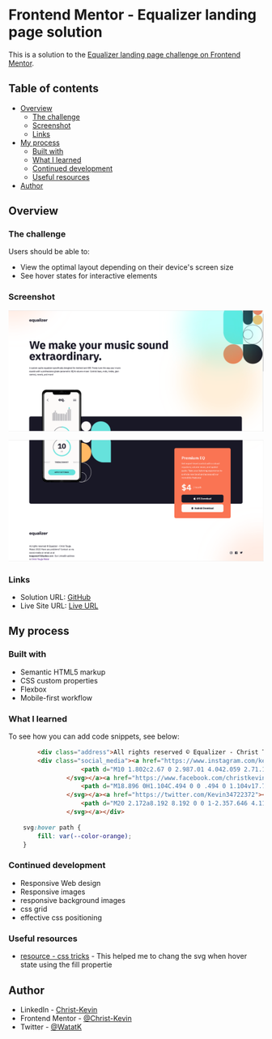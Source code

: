 # Frontend Mentor - Equalizer landing page solution

This is a solution to the [Equalizer landing page challenge on Frontend Mentor](https://www.frontendmentor.io/challenges/equalizer-landing-page-7VJ4gp3DE).

## Table of contents

- [Overview](#overview)
  - [The challenge](#the-challenge)
  - [Screenshot](#screenshot)
  - [Links](#links)
- [My process](#my-process)
  - [Built with](#built-with)
  - [What I learned](#what-i-learned)
  - [Continued development](#continued-development)
  - [Useful resources](#useful-resources)
- [Author](#author)


## Overview

### The challenge

Users should be able to:

- View the optimal layout depending on their device's screen size
- See hover states for interactive elements

### Screenshot

![](./screenshot.jpg)

![](./screenshot1.jpg)

### Links

- Solution URL: [GitHub](https://github.com/Christ-Kevin/e-landing-page)
- Live Site URL: [Live URL](https://your-live-site-url.com)

## My process

### Built with

- Semantic HTML5 markup
- CSS custom properties
- Flexbox
- Mobile-first workflow

### What I learned


To see how you can add code snippets, see below:

```html - my social medias
        <div class="address">All rights reserved © Equalizer - Christ Touga Watat 2022 Have any problems? Contact me via social media or email me at <span class="email">tougawat45@yahoo.com</span>. my LinkedIn profil is <a href="https://linkedin.com/in/christ-k%C3%A9vin-touga-watat-32026712a">Christ Touga Watat</a></div>
        <div class="social_media"><a href="https://www.instagram.com/kevin2370t/"><svg width="20" height="20" xmlns="http://www.w3.org/2000/svg" aria-hidden="true">
                    <path d="M10 1.802c2.67 0 2.987.01 4.042.059 2.71.123 3.975 1.409 4.099 4.099.048 1.054.057 1.37.057 4.04 0 2.672-.01 2.988-.057 4.042-.124 2.687-1.387 3.975-4.1 4.099-1.054.048-1.37.058-4.041.058-2.67 0-2.987-.01-4.04-.058-2.718-.124-3.977-1.416-4.1-4.1-.048-1.054-.058-1.37-.058-4.041 0-2.67.01-2.986.058-4.04.124-2.69 1.387-3.977 4.1-4.1 1.054-.048 1.37-.058 4.04-.058ZM10 0C7.284 0 6.944.012 5.877.06 2.246.227.227 2.242.061 5.877.01 6.944 0 7.284 0 10s.012 3.057.06 4.123c.167 3.632 2.182 5.65 5.817 5.817 1.067.048 1.407.06 4.123.06s3.057-.012 4.123-.06c3.629-.167 5.652-2.182 5.816-5.817.05-1.066.061-1.407.061-4.123s-.012-3.056-.06-4.122C19.777 2.249 17.76.228 14.124.06 13.057.01 12.716 0 10 0Zm0 4.865a5.135 5.135 0 1 0 0 10.27 5.135 5.135 0 0 0 0-10.27Zm0 8.468a3.333 3.333 0 1 1 0-6.666 3.333 3.333 0 0 1 0 6.666Zm5.338-9.87a1.2 1.2 0 1 0 0 2.4 1.2 1.2 0 0 0 0-2.4Z" fill="#191826" />
                </svg></a><a href="https://www.facebook.com/christkevin.watat"><svg width="20" height="20" xmlns="http://www.w3.org/2000/svg" aria-hidden="true">
                    <path d="M18.896 0H1.104C.494 0 0 .494 0 1.104v17.793C0 19.506.494 20 1.104 20h9.58v-7.745H8.076V9.237h2.606V7.01c0-2.583 1.578-3.99 3.883-3.99 1.104 0 2.052.082 2.329.119v2.7h-1.598c-1.254 0-1.496.597-1.496 1.47v1.928h2.989l-.39 3.018h-2.6V20h5.098c.608 0 1.102-.494 1.102-1.104V1.104C20 .494 19.506 0 18.896 0Z" fill="#191826" />
                </svg></a><a href="https://twitter.com/Kevin34722372"><svg width="20" height="17" aria-hidden="true" xmlns="http://www.w3.org/2000/svg">
                    <path d="M20 2.172a8.192 8.192 0 0 1-2.357.646 4.11 4.11 0 0 0 1.805-2.27 8.22 8.22 0 0 1-2.606.996A4.096 4.096 0 0 0 13.847.248c-2.65 0-4.596 2.472-3.998 5.037A11.648 11.648 0 0 1 1.392 1a4.109 4.109 0 0 0 1.27 5.478 4.086 4.086 0 0 1-1.858-.513c-.045 1.9 1.318 3.679 3.291 4.075a4.113 4.113 0 0 1-1.853.07 4.106 4.106 0 0 0 3.833 2.849A8.25 8.25 0 0 1 0 14.658a11.616 11.616 0 0 0 6.29 1.843c7.618 0 11.923-6.434 11.663-12.205A8.354 8.354 0 0 0 20 2.172Z" fill="#191826" />
                </svg></a></div>
```
```css - change svg color when hover state
    svg:hover path {
        fill: var(--color-orange);
    }
```

### Continued development

 - Responsive Web design
 - Responsive images 
 - responsive background images
 - css grid
 - effective css positioning

### Useful resources

- [resource - css tricks](https://css-tricks.com/change-color-of-svg-on-hover/) - This helped me to chang the svg when hover state using the fill propertie

## Author

- LinkedIn - [Christ-Kevin](linkedin.com/in/christ-kévin-touga-watat-32026712a)
- Frontend Mentor - [@Christ-Kevin](https://www.frontendmentor.io/profile/Christ-Kevin)
- Twitter - [@WatatK](https://twitter.com/Kevin34722372)